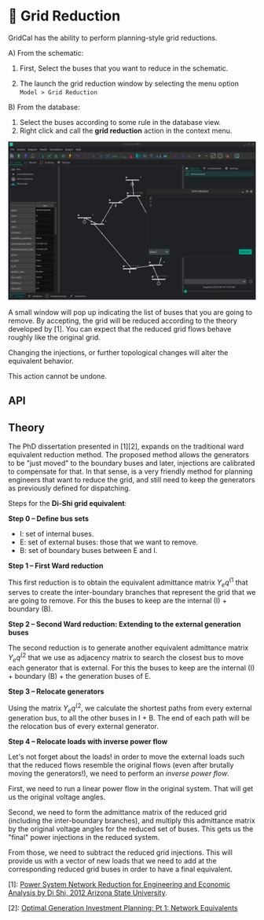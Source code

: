 # 👾 Grid Reduction

GridCal has the ability to perform planning-style grid reductions.

A) From the schematic:

1. First, Select the buses that you want to reduce in the schematic.

2. The launch the grid reduction window by selecting the menu option `Model > Grid Reduction`

B) From the database:

1. Select the buses according to some rule in the database view. 
2. Right click and call the **grid reduction** action in the context menu.

![](figures/grid_reduction_1.png)


A small window  will pop up indicating the list of buses that you are going to remove.
By accepting, the grid will be reduced according to the theory developed by [1].
You can expect that the reduced grid flows behave roughly like the original grid.

Changing the injections, or further topological changes will alter the equivalent behavior.

This action cannot be undone.

## API



## Theory

The PhD dissertation presented in [1][2], expands on the traditional ward equivalent reduction method.
The proposed method allows the generators to be "just moved" to the boundary buses and later, 
injections are calibrated to compensate for that. In that sense, is a very friendly method for 
planning engineers that want to reduce the grid, and still need to keep the generators as previously 
defined for dispatching.

Steps for the **Di-Shi grid equivalent**:


**Step 0 – Define bus sets**

- I: set of internal buses.
- E: set of external buses: those that we want to remove.
- B: set of boundary buses between E and I.

**Step 1 – First Ward reduction**

This first reduction is to obtain the equivalent admittance matrix $Y_eq^{(1}$ that serves
to create the inter-boundary branches that represent the grid that we are going to remove.
For this the buses to keep are the internal (I) + boundary (B).

**Step 2 – Second Ward reduction: Extending to the external generation buses**

The second reduction is to generate another equivalent admittance matrix $Y_eq^{(2}$
that we use as adjacency matrix to search the closest bus to move each generator that is external.
For this the buses to keep are the internal (I) + boundary (B) + the generation buses of E.

**Step 3 – Relocate generators**

Using the matrix $Y_eq^{(2}$, we calculate the shortest paths from every 
external generation bus, to all the other buses in I + B. The end of each 
path will be the relocation bus of every external generator.

**Step 4 – Relocate loads with inverse power flow**

Let's not forget about the loads! in order to move the external loads such that
the reduced flows resemble the original flows (even after brutally moving the generators!),
we need to perform an *inverse power flow*.

First, we need to run a linear power flow in the original system. 
That will get us the original voltage angles.

Second, we need to form the admittance matrix of the reduced grid 
(including the inter-boundary branches), and multiply this admittance
matrix by the original voltage angles for the reduced set of buses.
This gets us the "final" power injections in the reduced system.

From those, we need to subtract the reduced grid injections. 
This will provide us with a vector of new loads that we need to add at 
the corresponding reduced grid buses in order to have a final equivalent.


[1]: [Power System Network Reduction for Engineering and Economic 
Analysis by Di Shi, 
2012 Arizona State University](https://core.ac.uk/download/pdf/79564835.pdf).

[2]: [Optimal Generation Investment Planning: Pt 1: Network Equivalents](https://ieeexplore.ieee.org/document/6336375)